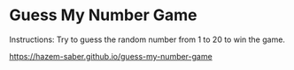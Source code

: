 # Guess My Number Game

Instructions:
Try to guess the random number from 1 to 20 to win the game.

https://hazem-saber.github.io/guess-my-number-game
